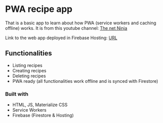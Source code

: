 # PWA recipe app 
That is a basic app to learn about how PWA (service workers and caching offline) works.
It is from this youtube channel: [The net Ninja](https://www.youtube.com/playlist?list=PL4cUxeGkcC9gTxqJBcDmoi5Q2pzDusSL7)

Link to the web app deployed in Firebase Hosting: [URL](https://food-ninja-pwa-e2116.firebaseapp.com/)

## Functionalities
- Listing recipes
- Creating recipes
- Deleting recipes
- PWA ready (all functionalities work offline and is synced with Firestore)

### Built with
- HTML, JS, Materialize CSS
- Service Workers
- Firebase (Firestore & Hosting)